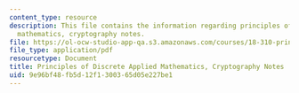 ```yaml
---
content_type: resource
description: This file contains the information regarding principles of discrete applied
  mathematics, cryptography notes.
file: https://ol-ocw-studio-app-qa.s3.amazonaws.com/courses/18-310-principles-of-discrete-applied-mathematics-fall-2013/9e96bf48fb5d12f1300365d05e227be1_MIT18_310F13_Ch15.pdf
file_type: application/pdf
resourcetype: Document
title: Principles of Discrete Applied Mathematics, Cryptography Notes
uid: 9e96bf48-fb5d-12f1-3003-65d05e227be1
---
```


